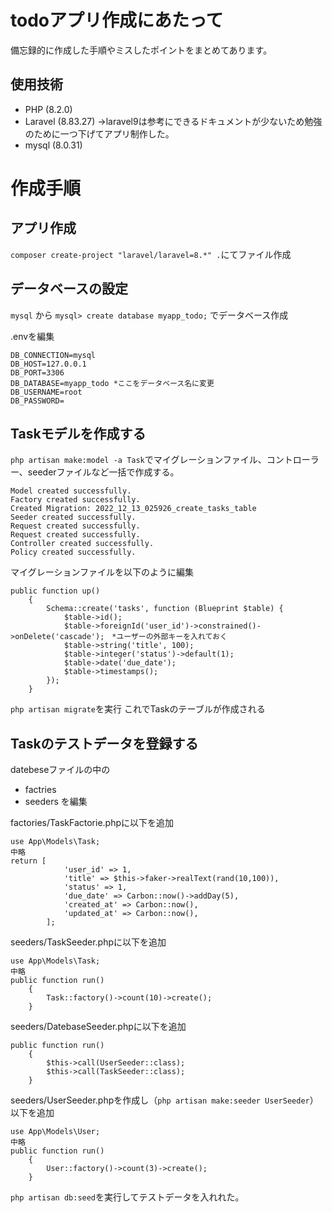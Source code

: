 # todoアプリ作成にあたって
備忘録的に作成した手順やミスしたポイントをまとめてあります。

## 使用技術
- PHP (8.2.0)
- Laravel (8.83.27) →laravel9は参考にできるドキュメントが少ないため勉強のために一つ下げてアプリ制作した。
- mysql (8.0.31)

# 作成手順
## アプリ作成
`composer create-project "laravel/laravel=8.*" .`にてファイル作成

## データベースの設定
`mysql`
から
`mysql> create database myapp_todo;`
でデータベース作成

.envを編集

```.env
DB_CONNECTION=mysql
DB_HOST=127.0.0.1
DB_PORT=3306
DB_DATABASE=myapp_todo *ここをデータベース名に変更
DB_USERNAME=root
DB_PASSWORD=
```
## Taskモデルを作成する
`php artisan make:model -a Task`でマイグレーションファイル、コントローラー、seederファイルなど一括で作成する。
```実行結果
Model created successfully.
Factory created successfully.
Created Migration: 2022_12_13_025926_create_tasks_table
Seeder created successfully.
Request created successfully.
Request created successfully.
Controller created successfully.
Policy created successfully.
```

マイグレーションファイルを以下のように編集
```
public function up()
    {
        Schema::create('tasks', function (Blueprint $table) {
            $table->id();
            $table->foreignId('user_id')->constrained()->onDelete('cascade');　*ユーザーの外部キーを入れておく
            $table->string('title', 100);
            $table->integer('status')->default(1);
            $table->date('due_date');
            $table->timestamps();
        });
    }
```
`php artisan migrate`を実行
これでTaskのテーブルが作成される

## Taskのテストデータを登録する
datebeseファイルの中の
- factries
- seeders
を編集

factories/TaskFactorie.phpに以下を追加
```
use App\Models\Task;
中略
return [
            'user_id' => 1,
            'title' => $this->faker->realText(rand(10,100)),
            'status' => 1,
            'due_date' => Carbon::now()->addDay(5),
            'created_at' => Carbon::now(),
            'updated_at' => Carbon::now(),
        ];
```

seeders/TaskSeeder.phpに以下を追加
```
use App\Models\Task;
中略
public function run()
    {
        Task::factory()->count(10)->create();
    }
```
seeders/DatebaseSeeder.phpに以下を追加
```
public function run()
    {
        $this->call(UserSeeder::class);
        $this->call(TaskSeeder::class);
    }
```

seeders/UserSeeder.phpを作成し（`php artisan make:seeder UserSeeder`）以下を追加
```
use App\Models\User;
中略
public function run()
    {
        User::factory()->count(3)->create();
    }
```

`php artisan db:seed`を実行してテストデータを入れれた。
